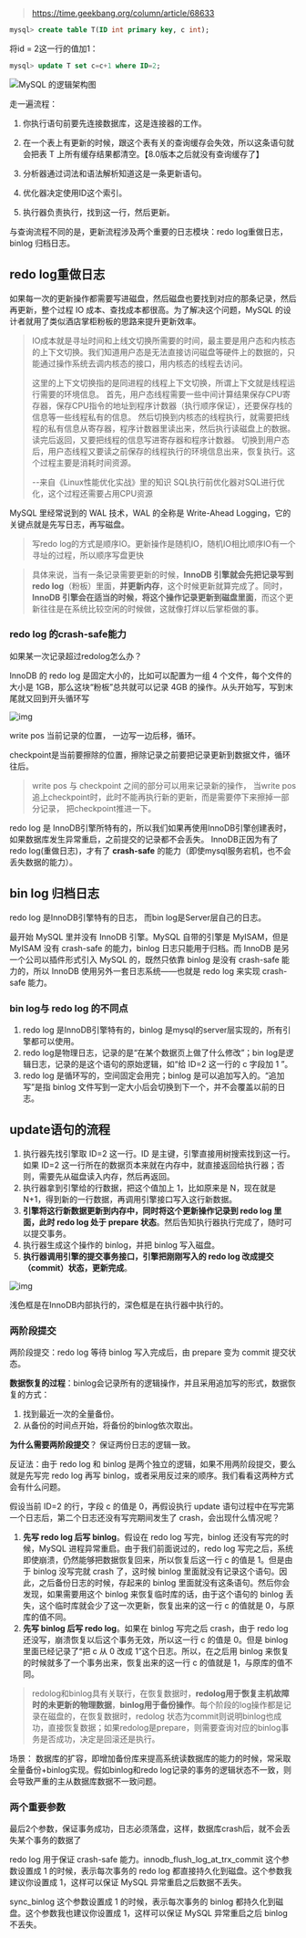 > https://time.geekbang.org/column/article/68633

```sql
mysql> create table T(ID int primary key, c int);
```

将id = 2这一行的值加1：

```sql
mysql> update T set c=c+1 where ID=2;
```

![MySQL 的逻辑架构图](img/一条SQL更新语句是如何执行的/0d2070e8f84c4801adbfa03bda1f98d9.png)

走一遍流程：

1. 你执行语句前要先连接数据库，这是连接器的工作。

2. 在一个表上有更新的时候，跟这个表有关的查询缓存会失效，所以这条语句就会把表 T 上所有缓存结果都清空。【8.0版本之后就没有查询缓存了】
3. 分析器通过词法和语法解析知道这是一条更新语句。
4. 优化器决定使用ID这个索引。
5. 执行器负责执行，找到这一行，然后更新。

与查询流程不同的是，更新流程涉及两个重要的日志模块：redo log重做日志， binlog 归档日志。

## redo log重做日志

如果每一次的更新操作都需要写进磁盘，然后磁盘也要找到对应的那条记录，然后再更新，整个过程 IO 成本、查找成本都很高。为了解决这个问题，MySQL 的设计者就用了类似酒店掌柜粉板的思路来提升更新效率。

> IO成本就是寻址时间和上线文切换所需要的时间，最主要是用户态和内核态的上下文切换。我们知道用户态是无法直接访问磁盘等硬件上的数据的，只能通过操作系统去调内核态的接口，用内核态的线程去访问。
>
>  这里的上下文切换指的是同进程的线程上下文切换，所谓上下文就是线程运行需要的环境信息。 首先，用户态线程需要一些中间计算结果保存CPU寄存器，保存CPU指令的地址到程序计数器（执行顺序保证），还要保存栈的信息等一些线程私有的信息。 然后切换到内核态的线程执行，就需要把线程的私有信息从寄存器，程序计数器里读出来，然后执行读磁盘上的数据。读完后返回，又要把线程的信息写进寄存器和程序计数器。 切换到用户态后，用户态线程又要读之前保存的线程执行的环境信息出来，恢复执行。这个过程主要是消耗时间资源。 
>
> --来自《Linux性能优化实战》里的知识 SQL执行前优化器对SQL进行优化，这个过程还需要占用CPU资源

MySQL 里经常说到的 WAL 技术，WAL 的全称是 Write-Ahead Logging，它的关键点就是先写日志，再写磁盘。

> 写redo log的方式是顺序IO。更新操作是随机IO，随机IO相比顺序IO有一个寻址的过程，所以顺序写盘更快

> 具体来说，当有一条记录需要更新的时候，**InnoDB 引擎就会先把记录写到 redo log**（粉板）里面，**并更新内存**，这个时候更新就算完成了。同时，**InnoDB 引擎会在适当的时候，将这个操作记录更新到磁盘里面**，而这个更新往往是在系统比较空闲的时候做，这就像打烊以后掌柜做的事。

###  redo log 的crash-safe能力

如果某一次记录超过redolog怎么办？

InnoDB 的 redo log 是固定大小的，比如可以配置为一组 4 个文件，每个文件的大小是 1GB，那么这块“粉板”总共就可以记录 4GB 的操作。从头开始写，写到末尾就又回到开头循环写

![img](img/一条SQL更新语句是如何执行的/16a7950217b3f0f4ed02db5db59562a7.png)

write pos 当前记录的位置， 一边写一边后移，循环。

checkpoint是当前要擦除的位置，擦除记录之前要把记录更新到数据文件，循环往后。

> write pos 与 checkpoint 之间的部分可以用来记录新的操作， 当write pos追上checkpoint时，此时不能再执行新的更新，而是需要停下来擦掉一部分记录， 把checkpoint推进一下。



redo log 是 InnoDB引擎所特有的，所以我们如果再使用InnoDB引擎创建表时，如果数据库发生异常重启，之前提交的记录都不会丢失。 InnoDB正因为有了 redo log(重做日志)，才有了 **crash-safe** 的能力（即使mysql服务宕机，也不会丢失数据的能力）。

## bin log 归档日志

redo log 是InnoDB引擎特有的日志， 而bin log是Server层自己的日志。

最开始 MySQL 里并没有 InnoDB 引擎。MySQL 自带的引擎是 MyISAM，但是 MyISAM 没有 crash-safe 的能力，binlog 日志只能用于归档。而 InnoDB 是另一个公司以插件形式引入 MySQL 的，既然只依靠 binlog 是没有 crash-safe 能力的，所以 InnoDB 使用另外一套日志系统——也就是 redo log 来实现 crash-safe 能力。

### bin log与 redo log 的不同点

1.  redo log 是InnoDB引擎特有的，binlog 是mysql的server层实现的，所有引擎都可以使用。
2.  redo log是物理日志，记录的是“在某个数据页上做了什么修改”；bin log是逻辑日志，记录的是这个语句的原始逻辑，如“给 ID=2 这一行的 c 字段加 1 ”。
3. redo log 是循环写的，空间固定会用完；binlog 是可以追加写入的。“追加写”是指 binlog 文件写到一定大小后会切换到下一个，并不会覆盖以前的日志。

## update语句的流程

1. 执行器先找引擎取 ID=2 这一行。ID 是主键，引擎直接用树搜索找到这一行。如果 ID=2 这一行所在的数据页本来就在内存中，就直接返回给执行器；否则，需要先从磁盘读入内存，然后再返回。
2. 执行器拿到引擎给的行数据，把这个值加上 1，比如原来是 N，现在就是 N+1，得到新的一行数据，再调用引擎接口写入这行新数据。
3. **引擎将这行新数据更新到内存中，同时将这个更新操作记录到 redo log 里面，此时 redo log 处于 prepare 状态**。然后告知执行器执行完成了，随时可以提交事务。
4. 执行器生成这个操作的 binlog，并把 binlog 写入磁盘。
5. **执行器调用引擎的提交事务接口，引擎把刚刚写入的 redo log 改成提交（commit）状态，更新完成**。

![img](img/一条SQL更新语句是如何执行的/2e5bff4910ec189fe1ee6e2ecc7b4bbe.png)

浅色框是在InnoDB内部执行的，深色框是在执行器中执行的。

### 两阶段提交

两阶段提交：redo log 等待 binlog 写入完成后，由 prepare 变为 commit 提交状态。

**数据恢复的过程**：binlog会记录所有的逻辑操作，并且采用追加写的形式，数据恢复的方式：

1. 找到最近一次的全量备份。
2. 从备份的时间点开始，将备份的binlog依次取出。

**为什么需要两阶段提交**？ 保证两份日志的逻辑一致。

反证法：由于 redo log 和 binlog 是两个独立的逻辑，如果不用两阶段提交，要么就是先写完 redo log 再写 binlog，或者采用反过来的顺序。我们看看这两种方式会有什么问题。

假设当前 ID=2 的行，字段 c 的值是 0，再假设执行 update 语句过程中在写完第一个日志后，第二个日志还没有写完期间发生了 crash，会出现什么情况呢？

1. **先写 redo log 后写 binlog**。假设在 redo log 写完，binlog 还没有写完的时候，MySQL 进程异常重启。由于我们前面说过的，redo log 写完之后，系统即使崩溃，仍然能够把数据恢复回来，所以恢复后这一行 c 的值是 1。但是由于 binlog 没写完就 crash 了，这时候 binlog 里面就没有记录这个语句。因此，之后备份日志的时候，存起来的 binlog 里面就没有这条语句。然后你会发现，如果需要用这个 binlog 来恢复临时库的话，由于这个语句的 binlog 丢失，这个临时库就会少了这一次更新，恢复出来的这一行 c 的值就是 0，与原库的值不同。
2. **先写 binlog 后写 redo log**。如果在 binlog 写完之后 crash，由于 redo log 还没写，崩溃恢复以后这个事务无效，所以这一行 c 的值是 0。但是 binlog 里面已经记录了“把 c 从 0 改成 1”这个日志。所以，在之后用 binlog 来恢复的时候就多了一个事务出来，恢复出来的这一行 c 的值就是 1，与原库的值不同。

> redolog和binlog具有关联行，在恢复数据时，**redolog用于恢复主机故障时的未更新的物理数据**，**binlog用于备份操作**。每个阶段的log操作都是记录在磁盘的，在恢复数据时，redolog 状态为commit则说明binlog也成功，直接恢复数据；如果redolog是prepare，则需要查询对应的binlog事务是否成功，决定是回滚还是执行。

场景： 数据库的扩容，即增加备份库来提高系统读数据库的能力的时候，常采取全量备份+binlog实现。假如binlog和redo log记录的事务的逻辑状态不一致，则会导致严重的主从数据库数据不一致问题。

### 两个重要参数

最后2个参数，保证事务成功，日志必须落盘，这样，数据库crash后，就不会丢失某个事务的数据了

redo log 用于保证 crash-safe 能力。innodb_flush_log_at_trx_commit 这个参数设置成 1 的时候，表示每次事务的 redo log 都直接持久化到磁盘。这个参数我建议你设置成 1，这样可以保证 MySQL 异常重启之后数据不丢失。

sync_binlog 这个参数设置成 1 的时候，表示每次事务的 binlog 都持久化到磁盘。这个参数我也建议你设置成 1，这样可以保证 MySQL 异常重启之后 binlog 不丢失。